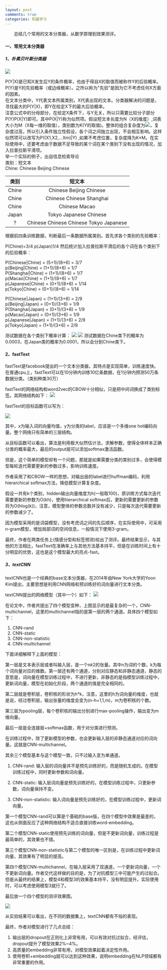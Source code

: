 ```yaml
---
layout: post
comments: true
categories: 机器学习
---
```

&emsp;&emsp;总结几个常用的文本分类器，从数学原理到效果测评。

#### 一、常用文本分类器
##### 1、朴素贝叶斯分类器

<img src="http://chart.googleapis.com/chart?cht=tx&chl=P(Y|X)=\frac{P(Y)P(X|Y)}{P(X)}">

P(Y|X)是已知X发生后Y的条件概率，也由于得自X的取值而被称作Y的后验概率。    
P(Y)是Y的先验概率（或边缘概率）。之所以称为"先验"是因为它不考虑任何X方面的因素。    
在文本分类中，Y代表文本所属类别，X代表出现的文本。分类器解决的问题是，寻找最大的P(Y|X)，即Y在给定X下的最大后验概率。    
注意公式中的分母部分，在给定X条件下，与Y无关，所以只需要比较分子部分P(Y)P(X|Y)即可。其中P(X|Y)称为似然项。假设短文本长度为N（X的维度）,词表大小为M（X每一维的取值），类别数为K(Y的取值)。整体的组合复杂度为<img src="http://chart.googleapis.com/chart?cht=tx&chl=K*M^{N}">，复杂度过高，所以引入条件独立性假设，各个词之间独立出现，不会相互影响。这样似然项可以改写为P((X1,X2,...Xm)|Y) ,如果不考虑位置，复杂度降为K*M。在实际使用中，还要考虑由于数据不足导致的某个词在某个类别下没有出现的情况，加入拉普拉斯平滑项。    
举一个实际的例子，出自信息检索导论    
类别：短文本    
Chine: Chinese Beijing Chinese

|类别|短文本|
|:---:|:---:|
|Chine| Chinese Beijing Chinese |
|Chine| Chinese Chinese Shanghai|
|Chine| Chinese Macao|
|Japan| Tokyo Japanese Chinese|
|?| Chinese Chinese Chinese Tokyo Japanese|

根据前四条训练数据，判断最后一条数据所属类别。首先求各个类别的先验概率：

P(Chine)=3/4
p(Japan)1/4
然后统计加入拉普拉斯平滑后的各个词在各个类别下的后验概率：

P(Chinese|Chine) = (5+1)/(8+6) = 3/7    
p(Beijing|Chine) = (1+1)/(8+6) = 1/7    
P(Shanghai|Chine) = (1+1)/(8+6) = 1/7    
p(Macao|Chine) = (1+1)/(8+6) = 1/7    
p(Japanese|Chine) = (0+1)/(8+6) = 1/14    
p(Tokyo|Chine) = (0+1)/(8+6) = 1/14   

P(Chinese|Japan) = (1+1)/(3+6) = 2/9    
p(Beijing|Japan) = (0+1)/(3+6) = 1/9    
P(Shanghai|Japan) = (0+1)/(3+6) = 1/9    
p(Macao|Japan) = (0+1)/(3+6) = 1/9    
p(Japanese|Japan) = (1+1)/(3+6) = 2/9    
p(Tokyo|Japan) = (1+1)/(3+6) = 2/9    

测试数据在各个类别下概率计算：
<img src="http://chart.googleapis.com/chart?cht=tx&chl=P(China|Chinese Chinese Chinese Tokyo Japanese)=>
P(China)P(Chinese|China)^{3}P(Tokyo|China)P(Japanese|China)=\frac{3}{4}\ast (\frac{3}{7})^{3}\ast \frac{1}{14}\ast \frac{1}{14}
">
<img src="http://chart.googleapis.com/chart?cht=tx&chl=P(Japan|Chinese Chinese Chinese Tokyo Japanese)=>
P(Japan)P(Chinese|Japan)^{3}P(Tokyo|Japan)P(Japanese|Japan)=\frac{1}{4}\ast (\frac{2}{9})^{3}\ast \frac{2}{9}\ast \frac{2}{9}
">
测试数据在Chine类下的概率为0.0003，在Japan类的概率为0.0001，所以会分到Chine类下。

#### 2、fastText
fastText是facebook提出的一个文本分类器，其特点是实现简单，训练速度快。在普通cpu上，fastText可以在10分钟内训练10亿条数据，在1分钟内预测50万条数据分类。（类别种类30万）

fastText的网络结构和word2vec的CBOW十分相似，只是把中间词换成了类别标签。其网络结构如下：
![](http://ww1.sinaimg.cn/large/75e7ad61ly1fv0125naagj20go08aaa9.jpg)

fastText的目标函数可以写为：


<img src="http://chart.googleapis.com/chart?cht=tx&chl=Obj.=min(-\frac{1}{N}\sum_{n=1}^{N}y_{n}log(f(BAx_{n})))">

其中，x为输入词的向量均值，y为分类的label，应该是一个多维one hot编码向量。整个网络只有简单的三层结构。

从目标函数可以看出，算法是利用极大似然估计法，求解参数，使得全体样本正确分类的概率最大，最后的output层可以添加softmax激活函数。

但是，这个简单的模型却有一个问题，那就是如果需要分类的类别过多，会使得模型每轮迭代需要更新的参数过多，影响训练速度。

作者采用了和CBOW一样的思想，对输出层的label进行huffman编码，利用hierarchical softmax方法，降低模型计算复杂度。

假设一共有k个类别，hidden输出向量维度为h(一般取100)，原训练方式每次迭代需要更新的参数为O(kh)，使用hierarchical softmax后，更新的需要更新的参数将为O(hlog(k))，注意，模型整体的参数总数并没有减少，只是每次迭代需要更新的参数减少了。

因为模型采用的是词袋模型，没有考虑词之间的先后顺序，在实际使用中，可采用n-gram模型，增加局部词的空间信息，一般情况下使用3-gram。

最终，作者在两类任务上(情感分型和标签预测)给出了测评。最终结果显示，与其他的方法相比，fastText在准确率上与其他方法基本持平，但是在训练时间上有十分明显的优势，这也是这个模型最大的亮点-fast。

##### 3、textCNN
textCNN也是一个经典的base文本分类器，在2014年由New York大学的Yoon Kim提出，主要思想是利用CNN网络和预训练好的词向量进行文本分类。

textCNN提出的网络模型（其中一个）如下：
![](http://ww1.sinaimg.cn/large/75e7ad61ly1fv8x1ofg8dj20tq0ca40s.jpg)

在论文中，作者共提出了四个模型变种，上图显示的是最复杂的一个，CNN-multichannel，这里的multichannel指的是第一层的两个通道。具体四个模型如下：

1. CNN-rand
2. CNN-static
3. CNN-non-statistic
4. CNN-multichannel

下面详细解释下上面的模型：

第一层是文本表示层或者叫输入层，是一个n*k*2的张量。其中n为词的个数，k为每个词向量对应的维数。第一层还有两个通道，分别对应静态和非静态通道，静态的意思是，词向量在模型训练过程中，不进行更新，非静态的是指模型训练过程中，更新词向量，模型在初始化阶段，两个通道的值是完全相同的。

第二层就是卷积层，卷积核的形状为h*k，注意，这里的h为词向量的维度，也就是说，经过卷积层，输出张量的维度会变为(n-h+1,1,m)，m为卷积核的个数。

第三层为pooling层，每个卷积核的输出分别进行max-pooling操作，输出变为m维向量。

最后一层是全连接层+softmax函数，用于对分类进行预测。

在训练过程中，除了更新模型的参数，也会更新输入层的非静态通道对应的词向量。这就是CNN-multichannel。

其余三个模型基本与这个模型一致，只不过输入变为单通道。
1. CNN-rand: 输入层的词向量并不是预先训练好的，而是随机生成的。在模型训练过程中，同时更新参数和词向量。

2. CNN-static: 输入层词向量是预先训练好的，在模型训练过程中，只更新参数，词向量保持不变。

3. CNN-non-statistic: 输入词向量是预先训练好的，在模型训练过程中，更新词向量。

第一个模型CNN-rand可以算是个基础的base版，在四个模型中效果是最差的，这也从侧面反应了这种网络结构不适合直接训练word-embedding。

第二个模型CNN-static使用预先训练的词向量，但是不更新词向量，训练过程是最简单的，其效果也不错。

第三个模型CNN-non-statistic与第二个模型的唯一区别是，在训练过程中更新词向量，其效果有了明显的提高。

第四个模型CNN-multichannel，在输入层采用了双通道，一个更新词向量，一个不更新词向量。作者交代这样做的目的是，为了对抗模型三中可能产生的过拟合。但是从最终的结果上，模型4和模型3的效果基本持平，没有明显提升。实际使用时，可以考虑使用模型3就行了。

最后放一个四个模型的测评效果图。

![](http://ww1.sinaimg.cn/large/75e7ad61ly1fv91vwy8a5j20xs0ju7bd.jpg)

从实验结果可以看出，在不同的数据集上，textCNN都有不俗的表现。

最终，作者对模型进行了几点总结：
1. 输出层的dropout在正则化上非常有用，可以有效对抗过拟合，经评估，dropout提升了模型效果2%~4%。
2. 高质量的embedding非常有用，对模型效果起着决定性作用。
3. 使用卷积+embedding就可以达到这种效果，说明embedding在NLP领域都有非常重要的作用。
